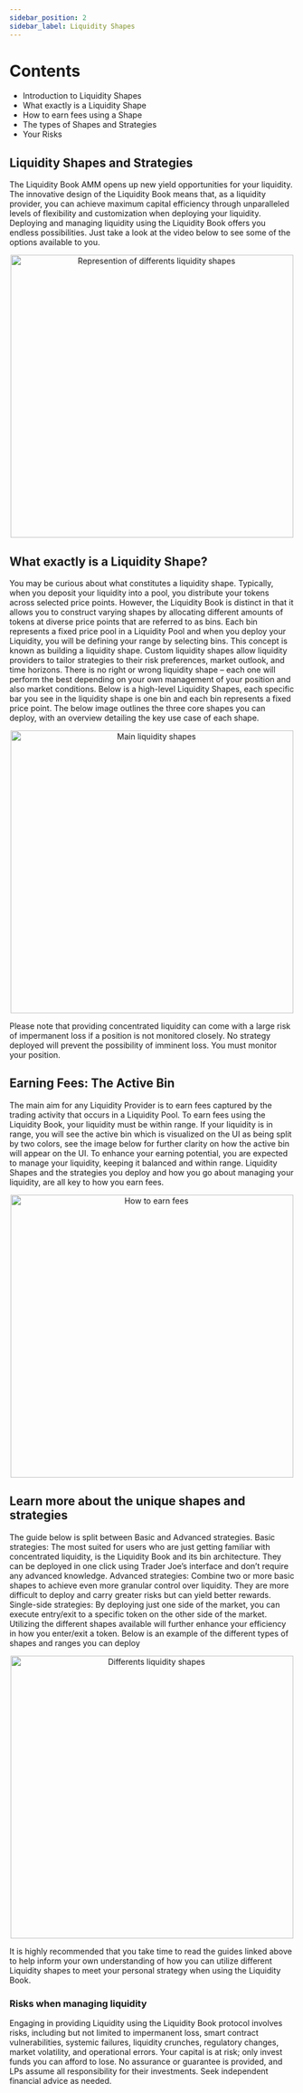 ```yaml
---
sidebar_position: 2
sidebar_label: Liquidity Shapes
---
```


# Contents
- Introduction to Liquidity Shapes
- What exactly is a Liquidity Shape
- How to earn fees using a Shape
- The types of Shapes and Strategies
- Your Risks

## Liquidity Shapes and Strategies
The Liquidity Book AMM opens up new yield opportunities for your liquidity. The innovative design of the Liquidity Book means that, as a liquidity provider, you can achieve maximum capital efficiency through unparalleled levels of flexibility and customization when deploying your liquidity.
Deploying and managing liquidity using the Liquidity Book offers you endless possibilities. Just take a look at the video below to see some of the options available to you.

<p align="center">
  <img src="/img/liquidityShapes.gif" alt="Represention of differents liquidity shapes" width="500px" />
</p>

## What exactly is a Liquidity Shape?
You may be curious about what constitutes a liquidity shape. Typically, when you deposit your liquidity into a pool, you distribute your tokens across selected price points. However, the Liquidity Book is distinct in that it allows you to construct varying shapes by allocating different amounts of tokens at diverse price points that are referred to as bins. Each bin represents a fixed price pool in a Liquidity Pool and when you deploy your Liquidity, you will be defining your range by selecting bins. This concept is known as building a liquidity shape.
Custom liquidity shapes allow liquidity providers to tailor strategies to their risk preferences, market outlook, and time horizons. There is no right or wrong liquidity shape – each one will perform the best depending on your own management of your position and also market conditions.
Below is a high-level Liquidity Shapes, each specific bar you see in the liquidity shape is one bin and each bin represents a fixed price point. The below image outlines the three core shapes you can deploy, with an overview detailing the key use case of each shape.

<p align="center">
  <img src="/img/mainShapes.png" alt="Main liquidity shapes" width="500px" />
</p>

Please note that providing concentrated liquidity can come with a large risk of impermanent loss if a position is not monitored closely. No strategy deployed will prevent the possibility of imminent loss. You must monitor your position.

## Earning Fees: The Active Bin
The main aim for any Liquidity Provider is to earn fees captured by the trading activity that occurs in a Liquidity Pool. To earn fees using the Liquidity Book, your liquidity must be within range. If your liquidity is in range, you will see the active bin which is visualized on the UI as being split by two colors, see the image below for further clarity on how the active bin will appear on the UI.
To enhance your earning potential, you are expected to manage your liquidity, keeping it balanced and within range. Liquidity Shapes and the strategies you deploy and how you go about managing your liquidity, are all key to how you earn fees.

<p align="center">
  <img src="/img/earnFee.png" alt="How to earn fees" width="500px" />
</p>

## Learn more about the unique shapes and strategies
The guide below is split between Basic and Advanced strategies.
Basic strategies: The most suited for users who are just getting familiar with concentrated liquidity, is the Liquidity Book and its bin architecture. They can be deployed in one click using Trader Joe’s interface and don’t require any advanced knowledge.
Advanced strategies: Combine two or more basic shapes to achieve even more granular control over liquidity. They are more difficult to deploy and carry greater risks but can yield better rewards.
Single-side strategies: By deploying just one side of the market, you can execute entry/exit to a specific token on the other side of the market. Utilizing the different shapes available will further enhance your efficiency in how you enter/exit a token.
Below is an example of the different types of shapes and ranges you can deploy

<p align="center">
  <img src="/img/shapes.png" alt="Differents liquidity shapes" width="500px" />
</p>

It is highly recommended that you take time to read the guides linked above to help inform your own understanding of how you can utilize different Liquidity shapes to meet your personal strategy when using the Liquidity Book.

### Risks when managing liquidity
Engaging in providing Liquidity using the Liquidity Book protocol involves risks, including but not limited to impermanent loss, smart contract vulnerabilities, systemic failures, liquidity crunches, regulatory changes, market volatility, and operational errors. Your capital is at risk; only invest funds you can afford to lose. No assurance or guarantee is provided, and LPs assume all responsibility for their investments. Seek independent financial advice as needed.
